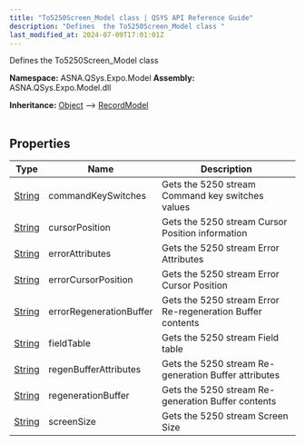 ```yaml
---
title: "To5250Screen_Model class | QSYS API Reference Guide"
description: "Defines  the To5250Screen_Model class "
last_modified_at: 2024-07-09T17:01:01Z
---
```


Defines  the To5250Screen_Model class

**Namespace:** ASNA.QSys.Expo.Model
**Assembly:** ASNA.QSys.Expo.Model.dll

**Inheritance:** [Object](https://docs.microsoft.com/en-us/dotnet/api/system.object) --> [RecordModel](/reference/expo/qsys-expo-model/record-model.html)
<br>
<br>

## Properties

| Type | Name | Description
| --- | --- | --- 
| [String](https://learn.microsoft.com/en-us/dotnet/api/system.string?view=net-8.0) | commandKeySwitches | Gets the 5250 stream Command key switches values |
| [String](https://learn.microsoft.com/en-us/dotnet/api/system.string?view=net-8.0) | cursorPosition | Gets the 5250 stream Cursor Position information |
| [String](https://learn.microsoft.com/en-us/dotnet/api/system.string?view=net-8.0) | errorAttributes | Gets the 5250 stream Error Attributes |
| [String](https://learn.microsoft.com/en-us/dotnet/api/system.string?view=net-8.0) | errorCursorPosition | Gets the 5250 stream Error Cursor Position |
| [String](https://learn.microsoft.com/en-us/dotnet/api/system.string?view=net-8.0) | errorRegenerationBuffer | Gets the 5250 stream Error Re-regeneration Buffer contents |
| [String](https://learn.microsoft.com/en-us/dotnet/api/system.string?view=net-8.0) | fieldTable | Gets the 5250 stream Field table |
| [String](https://learn.microsoft.com/en-us/dotnet/api/system.string?view=net-8.0) | regenBufferAttributes | Gets the 5250 stream Re-generation Buffer attributes |
| [String](https://learn.microsoft.com/en-us/dotnet/api/system.string?view=net-8.0) | regenerationBuffer | Gets the 5250 stream Re-generation Buffer contents |
| [String](https://learn.microsoft.com/en-us/dotnet/api/system.string?view=net-8.0) | screenSize | Gets the 5250 stream Screen Size |

